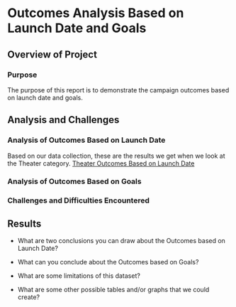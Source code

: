 # Outcomes Analysis Based on Launch Date and Goals

## Overview of Project

### Purpose

The purpose of this report is to demonstrate the campaign outcomes based on launch date and goals.

## Analysis and Challenges

### Analysis of Outcomes Based on Launch Date

Based on our data collection, these are the results we get when we look at the Theater category.
[Theater Outcomes Based on Launch Date](resources/Theater_Outcomes_vs_Launch.png)

### Analysis of Outcomes Based on Goals

### Challenges and Difficulties Encountered

## Results

- What are two conclusions you can draw about the Outcomes based on Launch Date?

- What can you conclude about the Outcomes based on Goals?

- What are some limitations of this dataset?

- What are some other possible tables and/or graphs that we could create?

